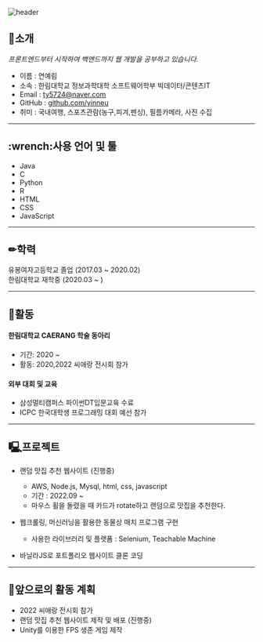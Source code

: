 ![header](https://capsule-render.vercel.app/api?type=cylinder&color=auto&height=100&fontAlignY=50&fontSize=30&animation=blinking&section=header&text=Yerim's%20GitHub%&ustomColorList=0,2,2,5,30)
<!--Copyright © 2020 Ye-Chan Kang-->

<h2> &#128075;소개 </h2>

<i>프론트엔드부터 시작하여 백엔드까지 웹 개발을 공부하고 있습니다.</i>

- 이름 : 연예림
- 소속 : 한림대학교 정보과학대학 소프트웨어학부 빅데이터/콘텐츠IT
- Email : ty5724@naver.com
- GitHub : <a href = "https://github.com/yinneu"> github.com/yinneu </a>
- 취미 : 국내여행, 스포츠관람(농구,피겨,펜싱), 필름카메라, 사진 수집

---

<h2> :wrench:사용 언어 및 툴 </h2>

- Java
- C
- Python
- R
- HTML
- CSS
- JavaScript

---
<h2> &#9999;학력</h2>

유봉여자고등학교 졸업 (2017.03 ~ 2020.02) </br>
한림대학교 재학중 (2020.03 ~ )

---
<h2>  &#127939;활동 </h2>

 <h4>한림대학교 CAERANG 학술 동아리 </h4>

- 기간: 2020 ~
- 활동: 2020,2022 씨애랑 전시회 참가

<h4>외부 대회 및 교육</h4>

- 삼성멀티캠퍼스  파이썬DT입문교육 수료
- ICPC 한국대학생 프로그래밍 대회 예선 참가

---
<h2> &#128435;프로젝트 </h2>

- 랜덤 맛집 추천 웹사이트 (진행중)
  - AWS, Node.js, Mysql, html, css, javascript
  - 기간 : 2022.09 ~
  - 마우스 휠을 돌렸을 때 카드가 rotate하고 랜덤으로 맛집을 추천한다.
  

- 웹크롤링, 머신러닝을 활용한 동물상 매치 프로그램 구현
  - 사용한 라이브러리 및 플랫폼 : Selenium, Teachable Machine

- 바닐라JS로 포트폴리오 웹사이트 클론 코딩

---
<h2>  &#128204;앞으로의 활동 계획 </h2>

- 2022 씨애랑 전시회 참가
- 랜덤 맛집 추천 웹사이트 제작 및 배포 (진행중)
- Unity를 이용한 FPS 생존 게임 제작
